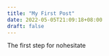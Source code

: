 ```yaml
---
title: "My First Post"
date: 2022-05-05T21:09:18+08:00
draft: false
---
```


The first step for nohesitate
